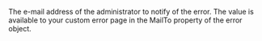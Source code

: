 The e-mail address of the administrator to notify of the error. The value
	is available to your custom error page in the MailTo property of the error object.
